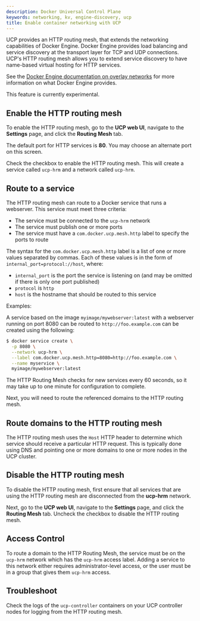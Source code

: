 ```yaml
---
description: Docker Universal Control Plane
keywords: networking, kv, engine-discovery, ucp
title: Enable container networking with UCP
---
```

UCP provides an HTTP routing mesh, that extends the networking capabilities of Docker Engine. Docker Engine provides load balancing and service discovery at the transport layer for TCP and UDP connections. UCP's HTTP routing mesh allows you to extend service discovery to have name-based virtual hosting for HTTP services.

See the [Docker Engine documentation on overlay networks](/engine/swarm/networking.md) for more information on what Docker Engine provides.

This feature is currently experimental.

## Enable the HTTP routing mesh

To enable the HTTP routing mesh, go to the **UCP web UI**, navigate to the **Settings** page, and click the **Routing Mesh** tab.

<!-- todo: add screenshot -->

The default port for HTTP services is **80**. You may choose an alternate port on this screen.

Check the checkbox to enable the HTTP routing mesh. This will create a service called `ucp-hrm` and a network called `ucp-hrm`.

## Route to a service

The HTTP routing mesh can route to a Docker service that runs a webserver. This service must meet three criteria:

* The service must be connected to the `ucp-hrm` network
* The service must publish one or more ports
* The service must have a `com.docker.ucp.mesh.http` label to specify the ports to route

The syntax for the `com.docker.ucp.mesh.http` label is a list of one or more values separated by commas. Each of these values is in the form of `internal_port=protocol://host`, where:

* `internal_port` is the port the service is listening on (and may be omitted if there is only one port published)
* `protocol` is `http`
* `host` is the hostname that should be routed to this service

Examples:

A service based on the image `myimage/mywebserver:latest` with a webserver running on port 8080 can be routed to `http://foo.example.com` can be created using the following:

```sh
$ docker service create \
  -p 8080 \
  --network ucp-hrm \
  --label com.docker.ucp.mesh.http=8080=http://foo.example.com \
  --name myservice \
  myimage/mywebserver:latest
```

The HTTP Routing Mesh checks for new services every 60 seconds, so it may take up to one minute for configuration to complete.

Next, you will need to route the referenced domains to the HTTP routing mesh.

## Route domains to the HTTP routing mesh

The HTTP routing mesh uses the `Host` HTTP header to determine which service should receive a particular HTTP request. This is typically done using DNS and pointing one or more domains to one or more nodes in the UCP cluster.

## Disable the HTTP routing mesh

To disable the HTTP routing mesh, first ensure that all services that are using the HTTP routing mesh are disconnected from the **ucp-hrm** network.

Next, go to the **UCP web UI**, navigate to the **Settings** page, and click the **Routing Mesh** tab. Uncheck the checkbox to disable the HTTP routing mesh.

## Access Control

To route a domain to the HTTP Routing Mesh, the service must be on the `ucp-hrm` network which has the `ucp-hrm` access label. Adding a service to this network either requires administrator-level access, or the user must be in a group that gives them `ucp-hrm` access.

## Troubleshoot

Check the logs of the `ucp-controller` containers on your UCP controller nodes for logging from the HTTP routing mesh.